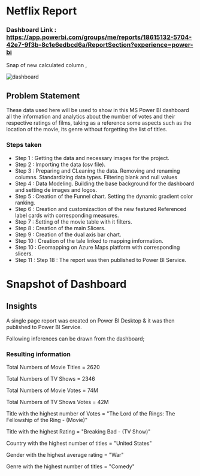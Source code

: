 # Netflix Report

### Dashboard Link : https://app.powerbi.com/groups/me/reports/18615132-5704-42e7-9f3b-8c1e6edbcd6a/ReportSection?experience=power-bi

Snap of new calculated column ,

![dashboard](https://github.com/leoschmoll/Netflix-Report/assets/152095978/75ffd805-b101-481b-9b74-85d20c38e8e4)

## Problem Statement

These data used here will be used to show in this MS Power BI dashboard all the information and analytics about the number of votes and their respective ratings of films, taking as a reference some aspects such as the location of the movie, its genre without forgetting the list of titles.


### Steps taken

- Step 1 : Getting the data and necessary images for the project.
- Step 2 : Importing the data (csv file).
- Step 3 : Preparing and CLeaning the data. Removing and renaming columns. Standardizing data types. Filtering blank and null values
- Step 4 : Data Modeling. Building the base background  for the dashboard and setting de images and logos.
- Step 5 : Creation of the Funnel chart. Setting the dynamic gradient color ranking.
- Step 6 : Creation and customizaction of the new featured Referenced label cards with corresponding measures.
- Step 7 : Setting of the movie table with it filters. 
- Step 8 : Creation of the main Slicers.
- Step 9 : Creation of the dual axis bar chart.
- Step 10 : Creation of the tale linked to mapping imformation.
- Step 10 : Geomapping on  Azure Maps platform with corresponding slicers. 
- Step 11 : Step 18 : The report was then published to Power BI Service.


# Snapshot of Dashboard



## Insights

A single page report was created on Power BI Desktop & it was then published to Power BI Service.

Following inferences can be drawn from the dashboard;

### Resulting information

   Total Numbers of Movie Titles = 2620 

   Total Numbers of TV Shows = 2346

   Total Numbers of Movie Votes = 74M

   Total Numbers of TV Shows Votes = 42M

   Title with the highest number of Votes = "The Lord of the Rings: The Fellowship of the Ring - (Movie)"
   
   Title with the highest Rating = "Breaking Bad - (TV Show)"

   Country with the highest number of titles = "United States"

   Gender with the highest average rating = "War"

   Genre with the highest number of titles = "Comedy"
